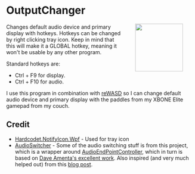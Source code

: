 # OutputChanger
<img align="right" src="OutputChanger/Resources/next_black.ico" width="128" style="margin:0px 30px">

Changes default audio device and primary display with hotkeys. Hotkeys can be changed by right clicking tray icon. Keep in mind that this will make it a GLOBAL hotkey, meaning it won't be usable by any other program.

Standard hotkeys are:
* Ctrl + F9 for display.
* Ctrl + F10 for audio.

I use this program in combination with [reWASD](https://www.rewasd.com/) so I can change default audio device and primary display with the paddles from my XBONE Elite gamepad from my couch. 

## Credit
* [Hardcodet.NotifyIcon.Wpf](http://www.hardcodet.net/wpf-notifyicon) - Used for tray icon
* [AudioSwitcher](https://github.com/marcjoha/AudioSwitcher) - Some of the audio switching stuff is from this project, which is a wrapper around [AudioEndPointController](https://github.com/DanStevens/AudioEndPointController), which in turn is based on [Dave Amenta's excellent work](http://www.daveamenta.com/2011-05/programmatically-or-command-line-change-the-default-sound-playback-device-in-windows-7/). Also inspired (and very much helped out) from this [blog post](http://spikex.net/2011/05/programmatically-changing-the-default-audio-playback-device-on-windows-vista-windows-7/).

